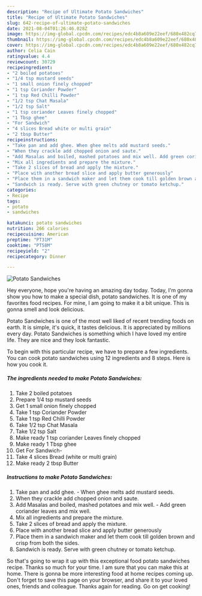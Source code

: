 ```yaml
---
description: "Recipe of Ultimate Potato Sandwiches"
title: "Recipe of Ultimate Potato Sandwiches"
slug: 642-recipe-of-ultimate-potato-sandwiches
date: 2021-08-04T01:26:46.028Z
image: https://img-global.cpcdn.com/recipes/edc4b8a609e22eef/680x482cq70/potato-sandwiches-recipe-main-photo.jpg
thumbnail: https://img-global.cpcdn.com/recipes/edc4b8a609e22eef/680x482cq70/potato-sandwiches-recipe-main-photo.jpg
cover: https://img-global.cpcdn.com/recipes/edc4b8a609e22eef/680x482cq70/potato-sandwiches-recipe-main-photo.jpg
author: Celia Cain
ratingvalue: 4.4
reviewcount: 30729
recipeingredient:
- "2 boiled potatoes"
- "1/4 tsp mustard seeds"
- "1 small onion finely chopped"
- "1 tsp Coriander Powder"
- "1 tsp Red Chilli Powder"
- "1/2 tsp Chat Masala"
- "1/2 tsp Salt"
- "1 tsp coriander Leaves finely chopped"
- "1 Tbsp ghee"
- "For Sandwich"
- "4 slices Bread white or multi grain"
- "2 tbsp Butter"
recipeinstructions:
- "Take pan and add ghee. When ghee melts add mustard seeds."
- "When they crackle add chopped onion and saute."
- "Add Masalas and boiled, mashed potatoes and mix well. Add green coriander leaves and mix well."
- "Mix all ingredients and prepare the mixture."
- "Take 2 slices of bread and apply the mixture."
- "Place with another bread slice and apply butter generously"
- "Place them in a sandwich maker and let them cook till golden brown and crisp from both the sides."
- "Sandwich is ready. Serve with green chutney or tomato ketchup."
categories:
- Recipe
tags:
- potato
- sandwiches

katakunci: potato sandwiches 
nutrition: 266 calories
recipecuisine: American
preptime: "PT31M"
cooktime: "PT58M"
recipeyield: "2"
recipecategory: Dinner

---
```



![Potato Sandwiches](https://img-global.cpcdn.com/recipes/edc4b8a609e22eef/680x482cq70/potato-sandwiches-recipe-main-photo.jpg)

Hey everyone, hope you're having an amazing day today. Today, I'm gonna show you how to make a special dish, potato sandwiches. It is one of my favorites food recipes. For mine, I am going to make it a bit unique. This is gonna smell and look delicious.

Potato Sandwiches is one of the most well liked of recent trending foods on earth. It is simple, it's quick, it tastes delicious. It is appreciated by millions every day. Potato Sandwiches is something which I have loved my entire life. They are nice and they look fantastic.




To begin with this particular recipe, we have to prepare a few ingredients. You can cook potato sandwiches using 12 ingredients and 8 steps. Here is how you cook it.

<!--inarticleads1-->

##### The ingredients needed to make Potato Sandwiches:

1. Take 2 boiled potatoes
1. Prepare 1/4 tsp mustard seeds
1. Get 1 small onion finely chopped
1. Take 1 tsp Coriander Powder
1. Take 1 tsp Red Chilli Powder
1. Take 1/2 tsp Chat Masala
1. Take 1/2 tsp Salt
1. Make ready 1 tsp coriander Leaves finely chopped
1. Make ready 1 Tbsp ghee
1. Get For Sandwich-
1. Take 4 slices Bread (white or multi grain)
1. Make ready 2 tbsp Butter




<!--inarticleads2-->

##### Instructions to make Potato Sandwiches:

1. Take pan and add ghee. - When ghee melts add mustard seeds.
1. When they crackle add chopped onion and saute.
1. Add Masalas and boiled, mashed potatoes and mix well. - Add green coriander leaves and mix well.
1. Mix all ingredients and prepare the mixture.
1. Take 2 slices of bread and apply the mixture.
1. Place with another bread slice and apply butter generously
1. Place them in a sandwich maker and let them cook till golden brown and crisp from both the sides.
1. Sandwich is ready. Serve with green chutney or tomato ketchup.




So that's going to wrap it up with this exceptional food potato sandwiches recipe. Thanks so much for your time. I am sure that you can make this at home. There is gonna be more interesting food at home recipes coming up. Don't forget to save this page on your browser, and share it to your loved ones, friends and colleague. Thanks again for reading. Go on get cooking!
